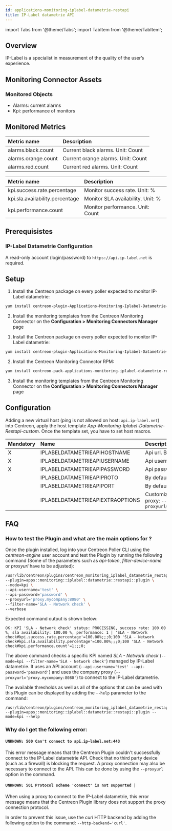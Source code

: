 ```yaml
---
id: applications-monitoring-iplabel-datametrie-restapi
title: IP-Label datametrie API
---
```

import Tabs from '@theme/Tabs';
import TabItem from '@theme/TabItem';


## Overview

IP-Label is a specialist in measurement of the quality of the user’s experience.

## Monitoring Connector Assets

### Monitored Objects

* Alarms: current alarms
* Kpi: performance of monitors

## Monitored Metrics 

<Tabs groupId="sync">
<TabItem value="Alarms" label="Alarms">

| Metric name                              | Description                                          |
| :--------------------------------------- | :--------------------------------------------------- |
| alarms.black.count                       | Current black alarms. Unit: Count                    |
| alarms.orange.count                      | Current orange alarms. Unit: Count                   |
| alarms.red.count                         | Current red alarms. Unit: Count                      |

</TabItem>
<TabItem value="Kpi" label="Kpi">

| Metric name                     | Description                                          |
| :------------------------------ | :--------------------------------------------------- |
| kpi.success.rate.percentage     | Monitor success rate. Unit: %                        |
| kpi.sla.availability.percentage | Monitor SLA availability. Unit: %                    |
| kpi.performance.count           | Monitor performance. Unit: Count                     |

</TabItem>
</Tabs>

## Prerequisistes

### IP-Label Datametrie Configuration

A read-only account (login/password) to ```https://api.ip-label.net``` is required. 

## Setup 

<Tabs groupId="sync">
<TabItem value="Online License" label="Online License">

1. Install the Centreon package on every poller expected to monitor IP-Label datametrie:

```bash
yum install centreon-plugin-Applications-Monitoring-Iplabel-Datametrie-Restapi
```

2. Install the monitoring templates from the Centreon Monitoring Connector on the **Configuration > Monitoring Connectors Manager** page

</TabItem>
<TabItem value="Offline License" label="Offline License">

1. Install the Centreon package on every poller expected to monitor IP-Label datametrie:

```bash
yum install centreon-plugin-Applications-Monitoring-Iplabel-Datametrie-Restapi
```

2. Install the Centreon Monitoring Connector RPM:

```bash
yum install centreon-pack-applications-monitoring-iplabel-datametrie-restapi
```

3. Install the monitoring templates from the Centreon Monitoring Connector on the **Configuration > Monitoring Connectors Manager** page

</TabItem>
</Tabs>

## Configuration

Adding a new virtual host (ping is not allowed on host: ```api.ip-label.net```) into Centreon, apply the host template *App-Monitoring-Iplabel-Datametrie-Restapi-custom*. Once the template set, you have to set host macros. 

| Mandatory   | Name                             | Description                                                                                                              |
| :---------- | :------------------------------- | :----------------------------------------------------------------------------------------------------------------------- |
| X           | IPLABELDATAMETRIEAPIHOSTNAME     | Api url. By default: ```api.ip-label.net```                                                                              |
| X           | IPLABELDATAMETRIEAPIUSERNAME     | Api username account                                                                                                     |
| X           | IPLABELDATAMETRIEAPIPASSWORD     | Api password account                                                                                                     |
|             | IPLABELDATAMETRIEAPIPROTO        | By default: ```https```                                                                                                  |
|             | IPLABELDATAMETRIEAPIPORT         | By default: ```443```                                                                                                    |
|             | IPLABELDATAMETRIEAPIEXTRAOPTIONS | Customize it with your own if needed. E.g. proxy: ```--http-backend=curl --proxyurl='https://proxy.mycompany:3128'```    |

## FAQ

### How to test the Plugin and what are the main options for ?

Once the plugin installed, log into your Centreon Poller CLI using the *centreon-engine* user account 
and test the Plugin by running the following command 
(Some of the parameters such as *api-token*, *filter-device-name* or *proxyurl* have to be adjusted):

```bash
/usr/lib/centreon/plugins/centreon_monitoring_iplabel_datametrie_restapi.pl \
--plugin=apps::monitoring::iplabel::datametrie::restapi::plugin \
--mode=kpi \
--api-username='test' \
--api-password='password' \
--proxyurl='proxy.mycompany:8080' \
--filter-name='SLA - Network check' \
--verbose
```

Expected command output is shown below:

```
OK: KPI 'SLA - Network check' status: PROCESSING, success rate: 100.00 %, sla availability: 100.00 %, performance: 1 | 'SLA - Network check#kpi.success.rate.percentage'=100.00%;;;0;100 'SLA - Network check#kpi.sla.availability.percentage'=100.00%;;;0;100 'SLA - Network check#kpi.performance.count'=1;;;0;
```

The above command checks a specific KPI named *SLA - Network check* (```--mode=kpi --filter-name='SLA - Network check'```) managed by IP-Label datametrie. 
It uses an API account (```--api-username='test' --api-password='password'```) and uses the company proxy (```--proxyurl='proxy.mycompany:8080'```) to connect to the IP-Label datametrie.

The available thresholds as well as all of the options that can be used with this Plugin 
can be displayed by adding the ```--help``` parameter to the command:

```
/usr/lib/centreon/plugins/centreon_monitoring_iplabel_datametrie_restapi.pl --plugin=apps::monitoring::iplabel::datametrie::restapi::plugin --mode=kpi --help
```

### Why do I get the following error: 

#### ```UNKNOWN: 500 Can't connect to api.ip-label.net:443```

This error message means that the Centreon Plugin couldn't successfully connect to the IP-Label datametrie API.
Check that no third party device (such as a firewall) is blocking the request.
A proxy connection may also be necessary to connect to the API. This can be done by using the ```--proxyurl``` option in the command.

#### ```UNKNOWN: 501 Protocol scheme 'connect' is not supported |``` 

When using a proxy to connect to the IP-Label datametrie, this error message means that the Centreon Plugin library does not support
the proxy connection protocol.

In order to prevent this issue, use the *curl* HTTP backend by adding the following option to the command: ```--http-backend='curl'```.
